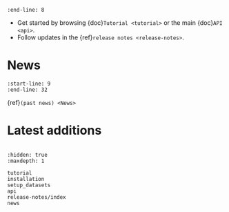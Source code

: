 ```{include} ../../biotranslator/README.md
:end-line: 8
```

* Get started by browsing {doc}`Tutorial <tutorial>` or the main {doc}`API <api>`.
* Follow updates in the {ref}`release notes <release-notes>`.

# News

```{include} news.md
:start-line: 9
:end-line: 32
```

{ref}`(past news) <News>`

# Latest additions

```{include} release-notes/release-latest.md
```

```{toctree}
:hidden: true
:maxdepth: 1

tutorial
installation
setup_datasets
api
release-notes/index
news
```

[github]: https://github.com/ywzhao2002/biotranslator